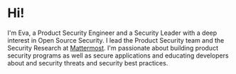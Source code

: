 # Hi!

I'm Eva, a Product Security Engineer and a Security Leader with a deep interest in Open
Source Security. I lead the Product Security team and the Security Research at [Mattermost](https://mattermost.com/). I'm
passionate about building product security programs as well as secure applications 
and educating developers about and security threats and security best practices.
